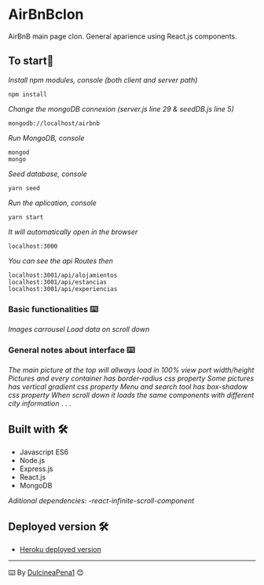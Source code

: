 # AirBnBclon
AirBnB main page clon. General aparience using React.js components.

## To start🚀

_Install npm modules, console (both client and server path)_

```
npm install
```

_Change the mongoDB connexion (server.js line 29 & seedDB.js line 5)_

```
mongodb://localhost/airbnb
```

_Run MongoDB, console_

```
mongod 
mongo
```

_Seed database, console_

```
yarn seed
```

_Run the aplication, console_

```
yarn start
```

_It will automatically open in the browser_

```
localhost:3000
```

_You can see the api Routes then_

```
localhost:3001/api/alojamientos
localhost:3001/api/estancias
localhost:3001/api/experiencias
```

### Basic functionalities ⌨️

_Images carrousel_
_Load data on scroll down_

### General notes about interface ⌨️

_The main picture at the top will allways load in 100% view port width/height_
_Pictures and every container has border-radius css property_
_Some pictures has vertical gradient css property_
_Menu and search tool has box-shadow css property_
_When scroll down it loads the same components with different city information_
.
.
.

## Built with 🛠️

* Javascript ES6
* Node.js
* Express.js
* React.js
* MongoDB

_Aditional dependencies:_
_-react-infinite-scroll-component_

## Deployed version 🛠️

* [Heroku deployed version](https://murmuring-earth-56317.herokuapp.com/) 

---
⌨️ By [DulcineaPena1](https://github.com/dulcineapena1) 😊
